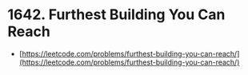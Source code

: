 # 1642. Furthest Building You Can Reach

- [https://leetcode.com/problems/furthest-building-you-can-reach/](https://leetcode.com/problems/furthest-building-you-can-reach/)
